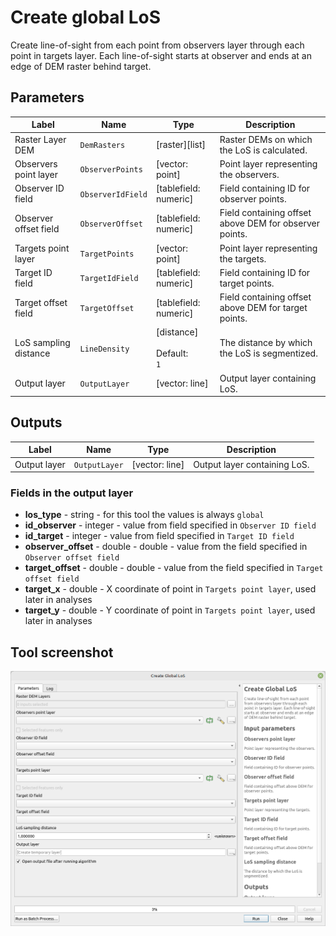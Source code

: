 # Create global LoS

Create line-of-sight from each point from observers layer through each point in targets layer. Each line-of-sight starts at observer and ends at an edge of DEM raster behind target.

## Parameters

| Label                 | Name              | Type                                     | Description                                            |
| --------------------- | ----------------- | ---------------------------------------- | ------------------------------------------------------ |
| Raster Layer DEM      | `DemRasters`      | [raster][list]                           | Raster DEMs on which the LoS is calculated.            |
| Observers point layer | `ObserverPoints`  | [vector: point]                          | Point layer representing the observers.                |
| Observer ID field     | `ObserverIdField` | [tablefield: numeric]                    | Field containing ID for observer points.               |
| Observer offset field | `ObserverOffset`  | [tablefield: numeric]                    | Field containing offset above DEM for observer points. |
| Targets point layer   | `TargetPoints`    | [vector: point]                          | Point layer representing the targets.                  |
| Target ID field       | `TargetIdField`   | [tablefield: numeric]                    | Field containing ID for target points.                 |
| Target offset field   | `TargetOffset`    | [tablefield: numeric]                    | Field containing offset above DEM for target points.   |
| LoS sampling distance | `LineDensity`     | [distance] <br/><br/> Default: <br/> `1` | The distance by which the LoS is segmentized.          |
| Output layer          | `OutputLayer`     | [vector: line]                           | Output layer containing LoS.                           |

## Outputs

| Label        | Name          | Type           | Description                  |
| ------------ | ------------- | -------------- | ---------------------------- |
| Output layer | `OutputLayer` | [vector: line] | Output layer containing LoS. |

### Fields in the output layer

* __los_type__ - string - for this tool the values is always `global`
* __id_observer__ - integer - value from field specified in `Observer ID field`
* __id_target__ - integer - value from field specified in `Target ID field`
* __observer_offset__ - double - double - value from the field specified in `Observer offset field`
* __target_offset__ - double - double - value from the field specified in `Target offset field`
* __target_x__ - double - X coordinate of point in `Targets point layer`, used later in analyses
* __target_y__ - double - Y coordinate of point in `Targets point layer`, used later in analyses


## Tool screenshot

![Create global LoS](../../images/tool_create_global_los.png)
	